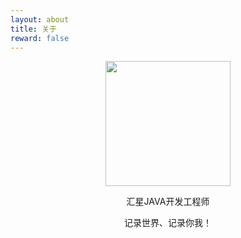```yaml
---
layout: about
title: 关于
reward: false
---
```


<center><img src="https://chris-yiming.github.io/assets/img/about.jpg" width="200" height="200"/></center>

<center><p style="font-size='16px' font-style='bold'">汇星JAVA开发工程师</p></center>
<center><p style="font-size='16px' font-style='bold'">记录世界、记录你我！</p></center>
